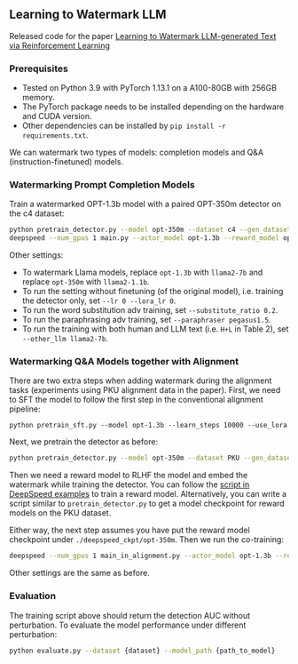 ## Learning to Watermark LLM

Released code for the paper [Learning to Watermark LLM-generated Text via Reinforcement Learning](https://arxiv.org/pdf/TODO.pdf)

### Prerequisites
* Tested on Python 3.9 with PyTorch 1.13.1 on a A100-80GB with 256GB memory.
* The PyTorch package needs to be installed depending on the hardware and CUDA version.
* Other dependencies can be installed by `pip install -r requirements.txt`.

We can watermark two types of models: completion models and Q&A (instruction-finetuned) models.

### Watermarking Prompt Completion Models

Train a watermarked OPT-1.3b model with a paired OPT-350m detector on the c4 dataset:
```bash
python pretrain_detector.py --model opt-350m --dataset c4 --gen_dataset  # Pretraining step for the detector
deepspeed --num_gpus 1 main.py --actor_model opt-1.3b --reward_model opt-350m --do_sample --reward_with_scheduler --use_lora --with_tensorboard
```

Other settings:
* To watermark Llama models, replace `opt-1.3b` with `llama2-7b` and replace `opt-350m` with `llama2-1.1b`.
* To run the setting without finetuning (of the original model), i.e. training the detector only, set `--lr 0 --lora_lr 0`.
* To run the word substitution adv training, set `--substitute_ratio 0.2`.
* To run the paraphrasing adv training, set `--paraphraser pegasus1.5`.
* To run the training with both human and LLM text (i.e.  `H+L` in Table 2), set `--other_llm llama2-7b`.

### Watermarking Q&A Models together with Alignment

There are two extra steps when adding watermark during the alignment tasks (experiments using PKU alignment data in the paper). First, we need to SFT the model to follow the first step in the conventional alignment pipeline:
```
python pretrain_sft.py --model opt-1.3b --learn_steps 10000 --use_lora
```

Next, we pretrain the detector as before:
```bash
python pretrain_detector.py --model opt-350m --dataset PKU --gen_dataset  # Pretraining step for the detector
```

Then we need a reward model to RLHF the model and embed the watermark while training the detector. You can follow the [script in DeepSpeed examples](https://github.com/microsoft/DeepSpeedExamples/tree/master/applications/DeepSpeed-Chat/training/step2_reward_model_finetuning) to train a reward model. Alternatively, you can write a script similar to `pretrain_detector.py` to get a model checkpoint for reward models on the PKU dataset.

Either way, the next step assumes you have put the reward model checkpoint under `./deepspeed_ckpt/opt-350m`. Then we run the co-training:
```bash
deepspeed --num_gpus 1 main_in_alignment.py --actor_model opt-1.3b --reward_model opt-350m --do_sample --reward_with_scheduler --use_lora --with_tensorboard --rlhf_wtm_lamda 0.5
```

Other settings are the same as before.

### Evaluation
The training script above should return the detection AUC without perturbation. To evaluate the model performance under different perturbation:
```bash
python evaluate.py --dataset {dataset} --model_path {path_to_model}
```
